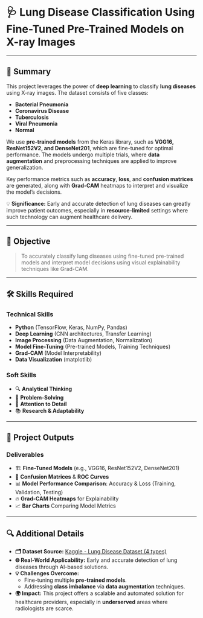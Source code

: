 # 🩺 **Lung Disease Classification Using Fine-Tuned Pre-Trained Models on X-ray Images**

---

## 📜 **Summary**

This project leverages the power of **deep learning** to classify **lung diseases** using X-ray images. The dataset consists of five classes:

- **Bacterial Pneumonia**
- **Coronavirus Disease**
- **Tuberculosis**
- **Viral Pneumonia**
- **Normal**

We use **pre-trained models** from the Keras library, such as **VGG16, ResNet152V2, and DenseNet201**, which are fine-tuned for optimal performance. The models undergo multiple trials, where **data augmentation** and preprocessing techniques are applied to improve generalization.

Key performance metrics such as **accuracy**, **loss**, and **confusion matrices** are generated, along with **Grad-CAM** heatmaps to interpret and visualize the model’s decisions.

💡 **Significance:** Early and accurate detection of lung diseases can greatly improve patient outcomes, especially in **resource-limited** settings where such technology can augment healthcare delivery.

---

## 🎯 **Objective**
> To accurately classify lung diseases using fine-tuned pre-trained models and interpret model decisions using visual explainability techniques like Grad-CAM.

---

## 🛠 **Skills Required**

### **Technical Skills** 
- **Python** (TensorFlow, Keras, NumPy, Pandas)
- **Deep Learning** (CNN architectures, Transfer Learning)
- **Image Processing** (Data Augmentation, Normalization)
- **Model Fine-Tuning** (Pre-trained Models, Training Techniques)
- **Grad-CAM** (Model Interpretability)
- **Data Visualization** (matplotlib)

### **Soft Skills**
- 🔍 **Analytical Thinking**
- 🧠 **Problem-Solving**
- 🎯 **Attention to Detail**
- 📚 **Research & Adaptability**

---

## 📝 **Project Outputs**

### **Deliverables**
- 🏗 **Fine-Tuned Models** (e.g., VGG16, ResNet152V2, DenseNet201)
- 🧮 **Confusion Matrices** & **ROC Curves**
- 📊 **Model Performance Comparison**: Accuracy & Loss (Training, Validation, Testing)
- 🔥 **Grad-CAM Heatmaps** for Explainability
- 📈 **Bar Charts** Comparing Model Metrics

---

## 🔍 **Additional Details**

- **🗂 Dataset Source:** [Kaggle - Lung Disease Dataset (4 types)](https://www.kaggle.com/)
- **🌐 Real-World Applicability:** Early and accurate detection of lung diseases through AI-based solutions.
- **💡 Challenges Overcome:**
  - Fine-tuning multiple **pre-trained models**.
  - Addressing **class imbalance** via **data augmentation** techniques.
- **🌍 Impact:** This project offers a scalable and automated solution for healthcare providers, especially in **underserved** areas where radiologists are scarce.
